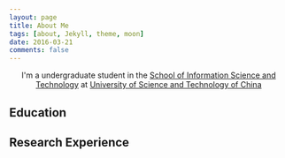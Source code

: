 ```yaml
---
layout: page
title: About Me
tags: [about, Jekyll, theme, moon]
date: 2016-03-21
comments: false
---
```

    
<center> I'm a undergraduate student in the <a href="https://en.sist.ustc.edu.cn" target="_blank">School of Information Science and Technology</a> at <a href="http://en.ustc.edu.cn/" target="_blank"> University of Science and Technology of China</a></center>

## Education


## Research Experience



